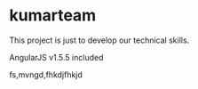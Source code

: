 # kumarteam
This project is just to develop our technical skills.


AngularJS v1.5.5 included


fs,mvngd,fhkdjfhkjd